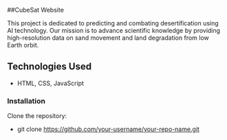 ##CubeSat Website

This project is dedicated to predicting and combating desertification using AI technology.
Our mission is to advance scientific knowledge by providing high-resolution data on sand
movement and land degradation from low Earth orbit.

## Technologies Used
- HTML, CSS, JavaScript

### Installation
Clone the repository:
-  git clone https://github.com/your-username/your-repo-name.git
